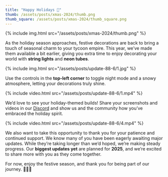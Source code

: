```yaml
---
title: "Happy Holidays 🎄"
thumb: /assets/posts/xmas-2024/thumb.png
thumb_square: /assets/posts/xmas-2024/thumb_square.png
---
```


{% include img.html src="/assets/posts/xmas-2024/thumb.png" %}

As the holiday season approaches, festive decorations are back to bring a touch of seasonal charm to your tycoon empire. This year, we’ve made them available a bit earlier, giving you extra time to enjoy decorating your world with **string lights** and **neon tubes**.

{% include img.html src="/assets/posts/update-88-6/1.jpg" %}

Use the controls in the **top-left corner** to toggle night mode and a snowy atmosphere, letting your decorations truly shine.

{% include video.html src="/assets/posts/update-88-6/1.mp4" %}

We’d love to see your holiday-themed builds! Share your screenshots and videos in our [Discord](http://discord.gg/voxeltycoon) and show us and the community how you’ve embraced the holiday spirit.

{% include video.html src="/assets/posts/update-88-6/4.mp4" %}

We also want to take this opportunity to thank you for your patience and continued support. We know many of you have been eagerly awaiting major updates. While they’re taking longer than we’d hoped, we’re making steady progress. Our **biggest updates yet** are planned for **2025**, and we’re excited to share more with you as they come together.

For now, enjoy the festive season, and thank you for being part of our journey. 🚂✨🎊
